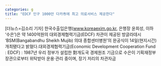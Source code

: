 ```yaml
---
categories: g
title: "EDCF 인구 1000만 다카市에 최고 의료서비스 제공한다"
---
```

[더뉴스=김소리 기자] 한국수출입은행(www.koreaexim.go.kr, 은행장 윤희성, 이하 ‘수은’)은 약 1400억원의 대외경제협력기금(EDCF) 차관이 제공된 방글라데시 ‘BSM(Bangabandhu Sheikh Mujib) 의대 종합센터병원’의 완공식이 14일(현지시간) 개최됐다고 밝혔다.대외경제협력기금(Economic Development Cooperation Fund : EDCF) : 1987년 우리 정부가 설립한 對개도국 경제원조 기금으로 수은이 기획재정부장관으로부터 위탁받아 운용·관리 중이며, 장기 저리의 차관자금
